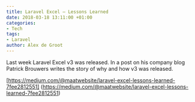```yaml
---
title: Laravel Excel — Lessons Learned
date: 2018-03-18 13:11:00 +01:00
categories:
- Tech
tags:
- Laravel
author: Alex de Groot
---
```


Last week Laravel Excel v3 was released. In a post on his company blog Patrick Brouwers writes the story of why and how v3 was released.

[https://medium.com/@maatwebsite/laravel-excel-lessons-learned-7fee2812551] (https://medium.com/@maatwebsite/laravel-excel-lessons-learned-7fee2812551) 


